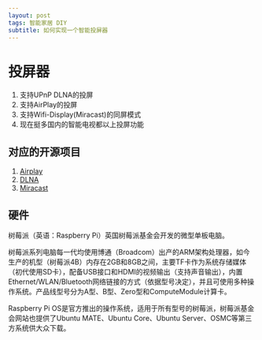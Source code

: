 ```yaml
---
layout: post
tags: 智能家居 DIY
subtitle: 如何实现一个智能投屏器
---
```


# 投屏器

1. 支持UPnP DLNA的投屏
2. 支持AirPlay的投屏
3. 支持Wifi-Display(Miracast)的同屏模式
4. 现在挺多国内的智能电视都以上投屏功能

## 对应的开源项目

1. [Airplay](https://github.com/openairplay/goplay2)
2. [DLNA](https://github.com/anacrolix/dms)
3. [Miracast](https://github.com/albfan/miraclecast)

## 硬件

树莓派（英语：Raspberry Pi）英国树莓派基金会开发的微型单板电脑。

树莓派系列电脑每一代均使用博通（Broadcom）出产的ARM架构处理器，如今生产的机型（树莓派4B）内存在2GB和8GB之间，主要TF卡作为系统存储媒体（初代使用SD卡），配备USB接口和HDMI的视频输出（支持声音输出），内置Ethernet/WLAN/Bluetooth网络链接的方式（依据型号决定），并且可使用多种操作系统。产品线型号分为A型、B型、Zero型和ComputeModule计算卡。

Raspberry Pi OS是官方推出的操作系统，适用于所有型号的树莓派，树莓派基金会网站也提供了Ubuntu MATE、Ubuntu Core、Ubuntu Server、OSMC等第三方系统供大众下载。
